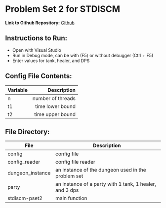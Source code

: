 # Problem Set 2 for STDISCM
**Link to Github Repository:** [Github](https://github.com/yuuungch/stdiscm-pset2)

## Instructions to Run:
- Open with Visual Studio
- Run in Debug mode, can be with (F5) or without debugger (Ctrl + F5)
- Enter values for tank, healer, and DPS

## Config File Contents:
| Variable |         Description  |
|----------|---------------------:|
| n        | number of threads    |
| t1       | time lower bound     |
| t2       | time upper bound     |

## File Directory:
| File             | Description                                            |
|------------------|--------------------------------------------------------|
| config           | config file                                            |
| config_reader    | config file reader                                     |
| dungeon_instance | an instance of the dungeon used in the problem set     |
| party            | an instance of a party with 1 tank, 1 healer, and 3 dps|
| stdiscm-pset2    | main function                                          |
